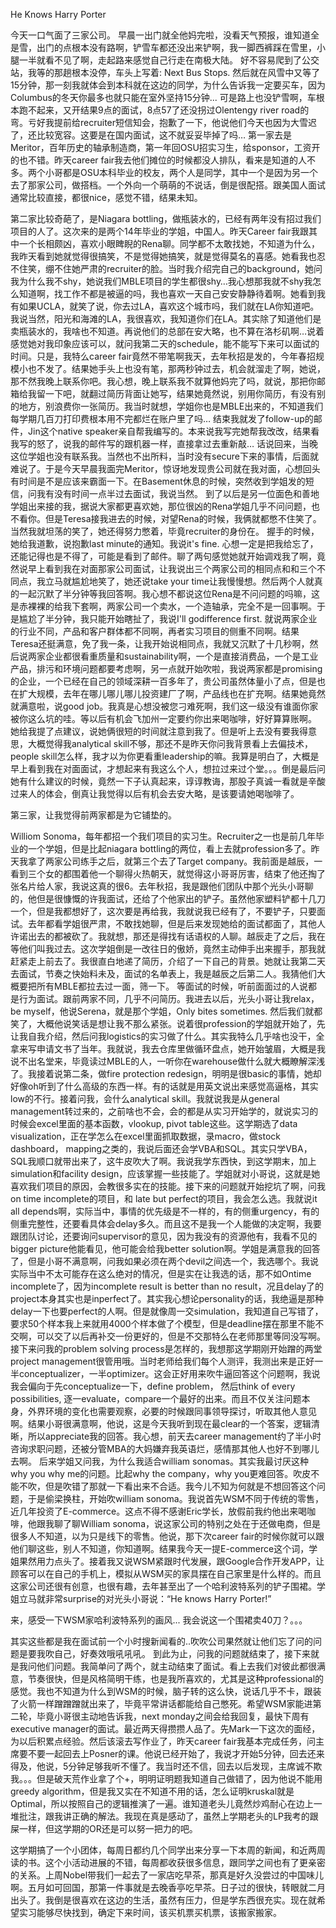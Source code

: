 He Knows Harry Porter

今天一口气面了三家公司。
早晨一出门就全他妈完啦，没看天气预报，谁知道全是雪，出门的点根本没有路啊，铲雪车都还没出来铲啊，我一脚西裤踩在雪里，小腿一半就看不见了啊，走起路来感觉自己行走在南极大陆。
好不容易爬到了公交站，我等的那趟根本没停，车头上写着: Next Bus Stops.
然后就在风雪中又等了15分钟，那一刻我就体会到本科就在这边的同学，为什么告诉我一定要买车，因为Columbus的冬天你最多也就只能在室外坚持15分钟...
可是路上也没铲雪啊，车根本跑不起来，又开结果9点的面试，8点57了还没拐过Olentengy river road的弯。亏好我提前给recruiter短信知会，抱歉了一下，他说他们今天也因为大雪迟了，还比较宽容。这要是在国内面试，这不就妥妥毕掉了吗…
第一家去是Meritor，百年历史的轴承制造商，第一年回OSU招实习生，给sponsor，工资开的也不错。昨天career fair我去他们摊位的时候都没人排队，看来是知道的人不多。两个小哥都是OSU本科毕业的校友，两个人是同学，其中一个是因为另一个去了那家公司，做搭档。一个外向一个萌萌的不说话，倒是很配搭。跟美国人面试通常比较直接，都很nice，感觉不错，结果未知。
 
第二家比较奇葩了，是Niagara bottling，做瓶装水的，已经有两年没有招过我们项目的人了。这次来的是两个14年毕业的学姐，中国人。昨天Career fair我跟其中一个长相颇凶，喜欢小眼睥睨的Rena聊。同学都不太敢找她，不知道为什么，我昨天看到她就觉得很搞笑，不是觉得她搞笑，就是觉得莫名的喜感。她看我也忍不住笑，绷不住她严肃的recruiter的脸。当时我介绍完自己的background，她问我为什么我不shy，她说我们MBLE项目的学生都很shy…我心想那我就不shy我怎么知道啊，找工作不都是被逼的吗，我也喜欢一天自己安安静静待着啊。她看到我有如果UCLA，就笑了说，你去过LA，喜欢这个城市吗，我们就在LA你知道吧。我说当然，阳光和海滩的LA，我很喜欢，我知道你们在LA。其实除了知道他们是卖瓶装水的，我啥也不知道。再说他们的总部在安大略，也不算在洛杉矶啊…说着感觉她对我印象应该可以，就问我第二天的schedule，能不能写下来可以面试的时间。只是，我特么career fair竟然不带笔啊我天，去年秋招是发的，今年春招规模小也不发了。结果她手头上也没有笔，那两秒钟过去，机会就溜走了啊，她说，那不然我晚上联系你吧。我心想，晚上联系我不就算他妈完了吗，就说，那把你邮箱给我留一下吧，就翻过简历背面让她写，结果她竟然说，别用你简历，有没有别的地方，别浪费你一张简历。我当时就想，学姐你也是MBLE出来的，不知道我们每学期几百刀打印费根本用不完都烂在账户里了吗…
结束我就发了follow-up的邮件，Jin这个native speaker亲自帮我编写的。本来说我写完她帮我改改，结果看我写的怒了，说我的邮件写的跟机器一样，直接拿过去重新敲…
话说回来，当晚这位学姐也没有联系我。当然也不出所料，当时没有secure下来的事情，后面就难说了。于是今天早晨我面完Meritor，惊讶地发现贵公司就在我对面，心想回头有时间是不是应该来霸面一下。在Basement休息的时候，突然收到学姐发的短信，问我有没有时间一点半过去面试，我说当然。
到了以后是另一位面色和善地学姐出来接的我，据说大家都更喜欢她，那位很凶的Rena学姐几乎不问问题，也不看你。但是Teresa接我进去的时候，对望Rena的时候，我俩就都憋不住笑了。当然我就坦荡的笑了，她还得努力憋着，毕竟recruiter的身份在。
握手的时候，她给我道歉，说抱歉last minute的通知。我说it's fine. 心想一定是把我给忘了，还能记得也是不得了，可能是看到了邮件。聊了两句感觉她就开始调戏我了啊，竟然说早上看到我在对面那家公司面试，让我说出三个两家公司的相同点和和三个不同点，我立马就尴尬地笑了，她还说take your time让我慢慢想。然后两个人就真的一起沉默了半分钟等我回答啊。我心想不都说这位Rena是不问问题的吗嘛，这是赤裸裸的给我下套啊，两家公司一个卖水，一个造轴承，完全不是一回事啊。于是尴尬了半分钟，我只能开始瞎扯了，我说I'll godifference first. 就说两家企业的行业不同，产品和客户群体都不同啊，再者实习项目的侧重不同啊。结果Teresa还挺满意，免了我一条，让我开始说相同点，我就又沉默了十几秒啊，然后说两家企业都很看重质量和sustainability啊，一个是直接消费品，一个是工业产品，排污和环境问题都要考虑啊，另一点就开始吹啦，我说两家都是promising的企业，一个已经在自己的领域深耕一百多年了，贵公司虽然体量小了点，但是也在扩大规模，去年在哪儿哪儿哪儿投资建厂了啊，产品线也在扩充啊。结果她竟然就满意啦，说good job。我真是心想没被您刁难死啊，我们这一级没有谁面你家被你这么坑的哇。等以后有机会飞加州一定要约你出来喝咖啡，好好算算账啊。
她给我提了点建议，说她俩很短的时间就注意到我了。但是听上去没有要我得意思，大概觉得我analytical skill不够，那还不是昨天你问我背景看上去偏技术，people skill怎么样，我才以为你更看重leadership的嘛。我算是明白了，大概是早上看到我在对面面试，才想起来有我这么个人，想拉过来过个堂。。。倒是最后问她有什么建议的时候，竟然一下子认真起来，谆谆教诲，那股子真诚一看就是辛酸过来人的体会，倒真让我觉得以后有机会去安大略，是该要请她喝咖啡了。

 第三家，让我觉得前两家都是为它铺垫的。

Williom Sonoma，每年都招一个我们项目的实习生。Recruiter之一也是前几年毕业的一个学姐，但是比起niagara bottling的两位，看上去就profession多了。昨天我拿了两家公司练手之后，就第三个去了Target company。我前面是越辰，一看到三个女的都围着他一个聊得火热朝天，就觉得这小哥哥厉害，结束了他还掏了张名片给人家，我说这真的很6。去年秋招，我是跟他们团队中那个光头小哥聊的，他但是很慷慨的许我面试，还给了个他家出的铲子。虽然他家塑料铲都十几刀一个，但是我都想好了，这次要是再给我，我就说我已经有了，不要铲子，只要面试。去年都看学姐很严肃，不敢找她聊，但是后来发现她给的面试都面了，其他人许诺出去的都被砍了。我就想，那还是得找有话语权的人聊。越辰走了之后，我在等他们叫我过去。这次学姐倒是一改往日的傲娇，竟然主动伸手出来握手，那我就赶紧走上前去了。我很直白地递了简历，介绍了一下自己的背景。她就让我第二天去面试，节奏之快始料未及，面试的名单表上，我是越辰之后第二人。我猜他们大概要把所有MBLE都拉去过一面，筛一下。
等面试的时候，听前面面过的人说都是行为面试。跟前两家不同，几乎不问简历。我进去以后，光头小哥让我relax，be myself，他说Serena，就是那个学姐，Only bites sometimes. 然后我们就都笑了，大概他说笑话是想让我不那么紧张。说着很profession的学姐就开始了，先让我自我介绍，然后问我logistics的实习做了什么。其实我特么几乎啥也没干，全拿来写申请文书了当年。我就说，我去仓库里做循环盘点，她开始皱眉，大概是我说不出名堂来，毕竟读过MBLE的人，一听你在warehouse做什么就大概瞭解深浅了。我接着说第二条，做fire protection redesign，明明是很basic的事情，她却好像oh听到了什么高级的东西一样。有的话就是用英文说出来感觉高逼格，其实low的不行。接着问我，会什么analytical skill。我就说我是从general management转过来的，之前啥也不会，会的都是从实习开始学的，就说实习的时候会excel里面的基本函数，vlookup, pivot table这些。这学期选了data visualization，正在学怎么在excel里面抓取数据，录macro，做stock dashboard， mapping之类的，我说后面还会学VBA和SQL。其实只学VBA，SQL我顺口就带出来了，这牛皮吹大了啊。我说我学东西快，到这学期末，加上simulation和facility design，应该掌握一些技能了。学姐就对小哥说，这就是她喜欢我们项目的原因，会教很多实在的技能。接下来的问题就开始挖坑了啊，问我on time incomplete的项目，和 late but perfect的项目，我会怎么选。我就说it all depends啊，实际当中，事情的优先级是不一样的，有的侧重urgency，有的侧重完整性，还要看具体会delay多久。而且这不是我一个人能做的决定啊，我要跟团队讨论，还要询问supervisor的意见，因为我没有的资源他有，我看不见的bigger picture他能看见，他可能会给我better solution啊。学姐是满意我的回答了，但是小哥不满意啊，问我如果必须在两个devil之间选一个，我选哪个。我说实际当中不太可能存在这么绝对的情况，但是实在让我选的话，那不如Ontime incomplete了，因为incomplete result is better than no result，况且delay了的project本身其实也是inperfect了。其实我心想论personality的话，我绝逼是那种delay一下也要perfect的人啊。但是就像周一交simulation，我知道自己写错了，要求50个样本我上来就用4000个样本做了个模型，但是deadline摆在那里不能不交啊，可以交了以后再补交一份更好的，但是不交那特么在老师那里等同没写啊。接下来问我的problem solving process是怎样的，我想那这学期刚开始蹭的两堂project management很管用哦。当时老师给我们每个人测评，我测出来是正好一半conceptualizer，一半optimizer。这会正好用来吹牛逼回答这个问题啊，我说我会偏向于先conceptualize一下，define problem， 然后think of every possibilities, 逐一evaluate，compare一个最好的出来。而且不仅关注问题本身，外界环境的变化也需要观察，必要的时候跟同事领导探讨，听取其他人意见啊。结果小哥很满意啊，他说，这是今天我听到现在最clear的一个答案，逻辑清晰，所以appreciate我的回答。我心想，前天去career management约了半小时咨询求职问题，还被分管MBA的大妈嫌弃我英语烂，感情那其他人也好不到哪儿去啊。
后来学姐又问我，为什么我适合william sonomas。其实我最讨厌这种why you why me的问题。比起why the company，why you更难回答。吹皮不能不吹，但是吹错了那就一下看出来不合适。我今儿不知为何就是不想回答这个问题，于是偷梁换柱，开始吹william sonoma。我说首先WSM不同于传统的零售，近几年投资了E-commerce。这点不得不感谢Eric学长，放假前我约他出来喝咖啡，他跟我聊了聊William sonoma，说这家公司的特别之处在于还做电商，但是很多人不知道，以为只是线下的零售。他说，那下次career fair的时候你就可以跟他们聊这些，别人不知道，你知道啊。结果我今天一提E-commerce这个词，学姐果然用力点头了。接着我又说WSM紧跟时代发展，跟Google合作开发APP，让顾客可以在自己的手机上，模拟从WSM买的家具摆在自己家里是什么样的。而且这家公司还很有创意，也很有趣，去年甚至出了一个哈利波特系列的铲子围裙。学姐立马就非常surprise的对光头小哥说：“He knows Harry Porter!”

来，感受一下WSM家哈利波特系列的画风...
我会说这一个围裙卖40刀？。。。

其实这些都是我在面试前一个小时搜新闻看的..吹吹公司果然就让他们忘了问的问题是要我吹自己，好奏效哦吼吼吼。
到此为止，问我的问题就结束了，接下来就是我问他们问题。我简单问了两个，就主动结束了面试。看上去我们对彼此都很满意，节奏很快，但是风格简明干练，也是我所喜欢的，尤其是这种professional的感觉。我也不知道为什么到WSM的时候，脑子转的这么快，说话几乎不卡，跟装了火箭一样蹭蹭蹭就出来了，毕竟平常讲话都能给自己憋死。希望WSM家能进第二轮，毕竟小哥很主动地告诉我，next monday之间会给我回复，最快下周有executive manager的面试。最近两天得攒攒人品了。先Mark一下这次的面经，为以后积累点经验。然后该滚去写作业了，昨天career fair我基本完成任务，问主席要不要一起回去上Posner的课。他说已经开始了，我说才开始5分钟，回去还来得及，他说，5分钟足够我听不懂了。我当时还不信，回去以后发现，主席诚不欺我。。。但是破天荒作业拿了个+，明明证明题我知道自己做错了，因为他说不能用greedy algorithm，但是我又实在不知道不用的话，怎么证明kruskal就是Optimal，所以按照自己的逻辑推演了一遍。谁知道老头儿竟然炒鸡耐心在边上一堆批注，跟我讲正确的解法。我现在真是感动了，虽然上学期老头的LP我考的跟屎一样，但这学期的OR还是可以努一把力的吧。

这学期搞了一个小团体，每周日都约几个同学出来分享一下本周的新闻，和近两周读的书。这个小活动进展的不错，每周都收获很多信息，跟同学之间也有了更亲密的关系。上周Nobel带我们一起去了一家店吃早茶，那真是好久没尝过的中国味儿啊。五月如可回国，那第一件事就是去晚香亭吃早茶。日子过的很快，转眼就二月出头了。我倒是很喜欢在这边的生活，虽然有压力，但是学东西很充实。现在就希望实习能够尽快找到，确定下来时间，该买机票买机票，该搬家搬家。
